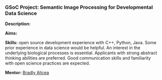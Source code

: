 ### GSoC Project: Semantic Image Processing for Developmental Data Science  


**Description:**  


**Aims:**  


**Skills:** open source development experience with C++, Python, Java. Some prior experience in data science would be helpful. An interest in the underlying biological processes is essential. Applicants with strong abstract thinking abilities are preferred. Good communication skills and familiarity with open science practices are expected.  


**Mentor:** [Bradly Alicea](mailto:balicea@openworm.org)  
